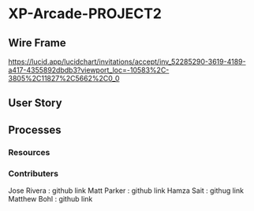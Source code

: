 # XP-Arcade-PROJECT2

## Wire Frame 
https://lucid.app/lucidchart/invitations/accept/inv_52285290-3619-4189-a417-4355892dbdb3?viewport_loc=-10583%2C-3805%2C11827%2C5662%2C0_0

## User Story


## Processes




### Resources

### Contributers
Jose Rivera : github link
Matt Parker : github link
Hamza Sait : githug link
Matthew Bohl : github link
